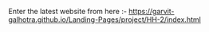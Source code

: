 Enter the latest website from here :- https://garvit-galhotra.github.io/Landing-Pages/project/HH-2/index.html
